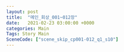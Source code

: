```yaml
---
layout: post
title:  "메인_회상_001~012장"
date:   2021-02-23 03:00:00 +0000
categories: Main
Tags: Story Main
SceneCode: ["scene_skip_cp001-012_q1_s10"]
---
```


